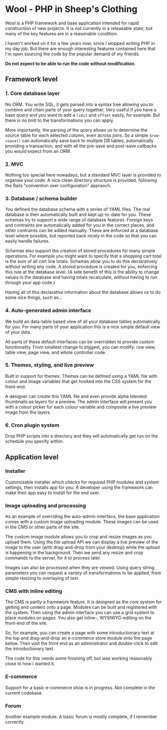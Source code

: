 # Wool - PHP in Sheep's Clothing

Wool is a PHP framework and base application intended for rapid construction of new projects. It is not currently in a releasable state, but many of the key features are in a reasonable condition.

I haven't worked on it for a few years now, since I stopped writing PHP in my day job. But there are enough interesting features contained here that I'm open sourcing the code by the popular demand of my friends.

**Do not expect to be able to run the code without modification.** 

## Framework level

### 1. Core database layer
No ORM. You write SQL, it gets parsed into a syntax tree allowing you to combine and chain parts of your query together. Very useful if you have a base query and you want to add a `limit` and `offset` easily, for example. But there is no limit to the transformations you can apply.

More importantly, the parsing of the query allows us to determine the source table for each selected column, even across joins. So a simple `$row->save()` can automatically save back to multiple DB tables, automatically providing a transaction, and with all the pre-save and post-save callbacks you would expect from an ORM.

### 2. MVC
Nothing too special here nowadays, but a standard MVC layer is provided to organsie your code. A nice clean directory structure is provided, following the Rails "convention over configuration" appraoch.

### 3. Database / schema builder
You defined the database schema with a series of YAML files. The real database is then automatically built and kept up-to-date for you. These schemas try to support a wide range of database features. Foreign keys and contraints are automatically added for you in the correct places, and other contraints can be added manually. These are enforced at a database level where possible, but reported back nicely in the code so that you can easily handle failures.

Schemas also support the creation of stored procedures for many simple operations. For example you might want to specify that a shopping cart total is the sum of all cart line totals. Schemas allow you to do this declaratively without writing any code. A stored procedure is created for you, enforcing this rule at the database level. (A side benefit of this is the ability to change values in the database and having totals recalculate, without having to run through your app code.)

Having all of this declarative information about the database allows us to do some nice things, such as...

### 4. Auto-generated admin interface
We build an data-table based view of all your database tables automatically for you. For many parts of your application this is a nice simple default view of your data.

All parts of these default interfaces can be overridden to provide custom functionality. From smallest change to biggest, you can modify: row view, table view, page view, and whole controller code.

### 5. Themes, styling, and live preview
Built in support for themes. Themes can be defined using a YAML file with colour and image variables that get hooked into the CSS system for the front-end.

A designer can create this YAML file and even provide alpha blended thumbnails as layers for a preview. The admin interface will present you with a colour picker for each colour variable and composite a live preview image from the layers.

### 6. Cron plugin system
Drop PHP scripts into a directory and they will automatically get run on the schedule you specify within.

## Application level

### Installer
Customizable installer which checks for required PHP modules and system settings, then installs app for you. A developer using the framework can make their app easy to install for the end user.

### Image uploading and processing
As an example of overriding the auto-admin-interface, the base application comes with a custom image uploading module. These images can be used in the CMS or other parts of the site.

The custom image module allows you to crop and resize images as you upload them. Using the file upload API we can display a live preview of the image to the user (with drag-and-drop from your desktop) while the upload is happening in the background. Then we send any resize and crop commands to the server, for it to process later.

Images can also be processed when they are viewed. Using query string parameters you can request a variety of transformations to be applied, from simple resizing to overlaying of text.

### CMS with inline editing
The CMS is partly a framework feature. It is designed as the core system for getting and content onto a page. Modules can be built and registered with the system. Then using the admin interface you can use a grid system to place modules on pages. You also get inline-, WYSIWYG-editing on the front-end of the site.

So, for example, you can create a page with some introductionary text at the top and drag-and-drop an e-commerce store module onto the page below. Then visit the front end as an administrator and double-click to edit the introductionary text.

The code for this needs some finishing off, but was working reasonably close to how I wanted it.

### E-commerce
Support for a basic e-commerce shop is in progress. Not complete in the current codebase.

### Forum
Another example module. A basic forum is mostly complete, if I remember correctly.
